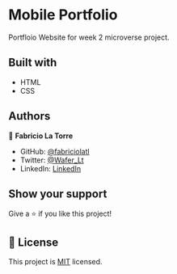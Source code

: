 # Mobile Portfolio

Portfloio Website for week 2 microverse project. 


## Built with

 - HTML
 - CSS
## Authors

👤 **Fabricio La Torre**

- GitHub: [@fabriciolatl](https://github.com/fabricioaltl)
- Twitter: [@Wafer_Lt](https://twitter.com/wafer_lt)
- LinkedIn: [LinkedIn](https://linkedin.com/in/fabriciolatorrel)



## Show your support

Give a ⭐️ if you like this project!



## 📝 License

This project is [MIT](./MIT.md) licensed.
